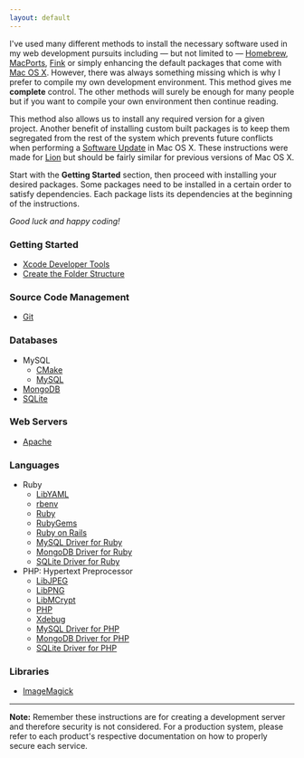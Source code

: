 ```yaml
---
layout: default
---
```


I've used many different methods to install the necessary software used in my web development pursuits including — but not limited to — [Homebrew](http://mxcl.github.com/homebrew/), [MacPorts](http://www.macports.org/), [Fink](http://www.finkproject.org/) or simply enhancing the default packages that come with [Mac OS X](http://www.apple.com/macosx/). However, there was always something missing which is why I prefer to compile my own development environment. This method gives me **complete** control. The other methods will surely be enough for many people but if you want to compile your own environment then continue reading.

This method also allows us to install any required version for a given project. Another benefit of installing custom built packages is to keep them segregated from the rest of the system which prevents future conflicts when performing a [Software Update](http://www.apple.com/softwareupdate/) in Mac OS X. These instructions were made for [Lion](http://en.wikipedia.org/wiki/Mac_OS_X_Lion) but should be fairly similar for previous versions of Mac OS X.

Start with the **Getting Started** section, then proceed with installing your desired packages. Some packages need to be installed in a certain order to satisfy dependencies. Each package lists its dependencies at the beginning of the instructions.

*Good luck and happy coding!*

### Getting Started

- [Xcode Developer Tools](started-xcode.html)
- [Create the Folder Structure](started-folders.html)

### Source Code Management

- [Git](git.html)

### Databases

- MySQL
	- [CMake](mysql-cmake.html)
	- [MySQL](mysql.html)
- [MongoDB](mongodb.html)
- [SQLite](sqlite.html)

### Web Servers

- [Apache](apache.html)

### Languages

- Ruby
	- [LibYAML](ruby-libyaml.html)
	- [rbenv](ruby-rbenv.html)
	- [Ruby](ruby.html)
	- [RubyGems](ruby-gems.html)
	- [Ruby on Rails](ruby-rails.html)
	- [MySQL Driver for Ruby](ruby-mysql.html)
	- [MongoDB Driver for Ruby](ruby-mongodb.html)
	- [SQLite Driver for Ruby](ruby-sqlite.html)
- PHP: Hypertext Preprocessor
	- [LibJPEG](php-libjpeg.html)
	- [LibPNG](php-libpng.html)
	- [LibMCrypt](php-libmcrypt.html)
	- [PHP](php.html)
	- [Xdebug](php-xdebug.html)
	- [MySQL Driver for PHP](php-mysql.html)
	- [MongoDB Driver for PHP](php-mongodb.html)
	- [SQLite Driver for PHP](php-sqlite.html)

### Libraries

- [ImageMagick](imagemagick.html)

---
**Note:** Remember these instructions are for creating a development server and therefore security is not considered. For a production system, please refer to each product's respective documentation on how to properly secure each service.
